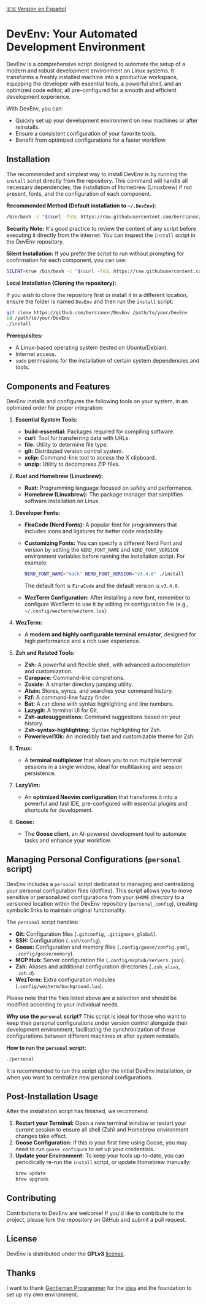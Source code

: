 [🇪🇸 Versión en Español](README-es.md)

# DevEnv: Your Automated Development Environment

DevEnv is a comprehensive script designed to automate the setup of a modern and robust development environment on Linux systems. It transforms a freshly installed machine into a productive workspace, equipping the developer with essential tools, a powerful shell, and an optimized code editor, all pre-configured for a smooth and efficient development experience.

With DevEnv, you can:
- Quickly set up your development environment on new machines or after reinstalls.
- Ensure a consistent configuration of your favorite tools.
- Benefit from optimized configurations for a faster workflow.

## Installation

The recommended and simplest way to install DevEnv is by running the `install` script directly from the repository. This command will handle all necessary dependencies, the installation of Homebrew (Linuxbrew) if not present, fonts, and the configuration of each component.

**Recommended Method (Default installation to `~/.DevEnv`):**

```bash
/bin/bash -c "$(curl -fsSL https://raw.githubusercontent.com/bercianor/DevEnv/refs/heads/main/install)"
```

**Security Note:** It's good practice to review the content of any script before executing it directly from the internet. You can inspect the `install` script in the DevEnv repository.

**Silent Installation:** If you prefer the script to run without prompting for confirmation for each component, you can use:

```bash
SILENT=true /bin/bash -c "$(curl -fsSL https://raw.githubusercontent.com/bercianor/DevEnv/refs/heads/main/install)"
```

**Local Installation (Cloning the repository):**

If you wish to clone the repository first or install it in a different location, ensure the folder is named `DevEnv` and then run the `install` script:

```bash
git clone https://github.com/bercianor/DevEnv /path/to/your/DevEnv
cd /path/to/your/DevEnv
./install
```

**Prerequisites:**
- A Linux-based operating system (tested on Ubuntu/Debian).
- Internet access.
- `sudo` permissions for the installation of certain system dependencies and tools.

## Components and Features

DevEnv installs and configures the following tools on your system, in an optimized order for proper integration:

1.  **Essential System Tools:**
    *   **build-essential:** Packages required for compiling software.
    *   **curl:** Tool for transferring data with URLs.
    *   **file:** Utility to determine file type.
    *   **git:** Distributed version control system.
    *   **xclip:** Command-line tool to access the X clipboard.
    *   **unzip:** Utility to decompress ZIP files.

2.  **Rust and Homebrew (Linuxbrew):**
    *   **Rust:** Programming language focused on safety and performance.
    *   **Homebrew (Linuxbrew):** The package manager that simplifies software installation on Linux.

3.  **Developer Fonts:**
    *   **FiraCode (Nerd Fonts):** A popular font for programmers that includes icons and ligatures for better code readability.

    *   **Customizing Fonts:** You can specify a different Nerd Font and version by setting the `NERD_FONT_NAME` and `NERD_FONT_VERSION` environment variables before running the installation script. For example:
        ```bash
        NERD_FONT_NAME="Hack" NERD_FONT_VERSION="v3.4.0" ./install
        ```
        The default font is `FiraCode` and the default version is `v3.4.0`.

    *   **WezTerm Configuration:** After installing a new font, remember to configure WezTerm to use it by editing its configuration file (e.g., `~/.config/wezterm/wezterm.lua`).

4.  **WezTerm:**
    *   A **modern and highly configurable terminal emulator**, designed for high performance and a rich user experience.

5.  **Zsh and Related Tools:**
    *   **Zsh:** A powerful and flexible shell, with advanced autocompletion and customization.
    *   **Carapace:** Command-line completions.
    *   **Zoxide:** A smarter directory jumping utility.
    *   **Atuin:** Stores, syncs, and searches your command history.
    *   **Fzf:** A command-line fuzzy finder.
    *   **Bat:** A `cat` clone with syntax highlighting and line numbers.
    *   **Lazygit:** A terminal UI for Git.
    *   **Zsh-autosuggestions:** Command suggestions based on your history.
    *   **Zsh-syntax-highlighting:** Syntax highlighting for Zsh.
    *   **Powerlevel10k:** An incredibly fast and customizable theme for Zsh.

6.  **Tmux:**
    *   A **terminal multiplexer** that allows you to run multiple terminal sessions in a single window, ideal for multitasking and session persistence.

7.  **LazyVim:**
    *   An **optimized Neovim configuration** that transforms it into a powerful and fast IDE, pre-configured with essential plugins and shortcuts for development.

8.  **Goose:**
    *   The **Goose client**, an AI-powered development tool to automate tasks and enhance your workflow.

## Managing Personal Configurations (`personal` script)

DevEnv includes a `personal` script dedicated to managing and centralizing your personal configuration files (dotfiles). This script allows you to move sensitive or personalized configurations from your `$HOME` directory to a versioned location within the DevEnv repository (`personal_config`), creating symbolic links to maintain original functionality.

The `personal` script handles:
- **Git:** Configuration files (`.gitconfig`, `.gitignore_global`).
- **SSH:** Configuration (`.ssh/config`).
- **Goose:** Configuration and memory files (`.config/goose/config.yaml`, `.config/goose/memory`).
- **MCP Hub:** Server configuration file (`.config/mcphub/servers.json`).
- **Zsh:** Aliases and additional configuration directories (`.zsh_alias`, `.zsh.d`).
- **WezTerm:** Extra configuration modules (`.config/wezterm/background.lua`).

Please note that the files listed above are a selection and should be modified according to your individual needs.

**Why use the `personal` script?**
This script is ideal for those who want to keep their personal configurations under version control alongside their development environment, facilitating the synchronization of these configurations between different machines or after system reinstalls.

**How to run the `personal` script:**

```bash
./personal
```

It is recommended to run this script *after* the initial DevEnv installation, or when you want to centralize new personal configurations.

## Post-Installation Usage

After the installation script has finished, we recommend:

1.  **Restart your Terminal:** Open a new terminal window or restart your current session to ensure all shell (Zsh) and Homebrew environment changes take effect.
2.  **Goose Configuration:** If this is your first time using Goose, you may need to run `goose configure` to set up your credentials.
3.  **Update your Environment:** To keep your tools up-to-date, you can periodically re-run the `install` script, or update Homebrew manually:
    ```bash
    brew update
    brew upgrade
    ```

## Contributing

Contributions to DevEnv are welcome! If you'd like to contribute to the project, please fork the repository on GitHub and submit a pull request.

## License

DevEnv is distributed under the **GPLv3** [license](LICENSE).

## Thanks

I want to thank [Gentleman Programmer](https://github.com/Gentleman-Programming) for the [idea](https://github.com/Gentleman-Programming/Gentleman.Dots) and the foundation to set up my own environment.
